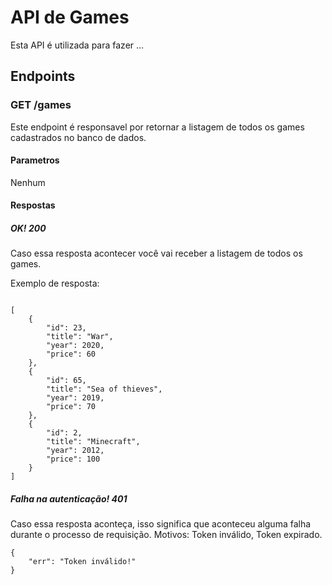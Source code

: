 # API de Games
Esta API é utilizada para fazer ...
## Endpoints
### GET /games
Este endpoint é responsavel por retornar a listagem de todos os games cadastrados no banco de dados.
#### Parametros
Nenhum
#### Respostas
##### OK! 200
Caso essa resposta acontecer você vai receber a listagem de todos os games.

Exemplo de resposta:
```

[
    {
        "id": 23,
        "title": "War",
        "year": 2020,
        "price": 60
    },
    {
        "id": 65,
        "title": "Sea of thieves",
        "year": 2019,
        "price": 70
    },
    {
        "id": 2,
        "title": "Minecraft",
        "year": 2012,
        "price": 100
    }
]

```
##### Falha na autenticação! 401
Caso essa resposta aconteça, isso significa que aconteceu alguma falha durante o processo de requisição. Motivos: Token inválido, Token expirado.

```
{
    "err": "Token inválido!"
}
```
